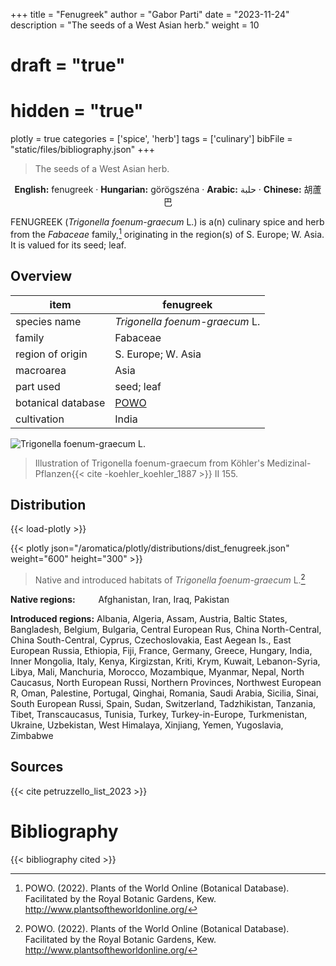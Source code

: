 +++
title = "Fenugreek"
author = "Gabor Parti"
date = "2023-11-24"
description = "The seeds of a West Asian herb."
weight = 10
# draft = "true"
# hidden = "true"
plotly = true
categories = ['spice', 'herb']
tags = ['culinary']
bibFile = "static/files/bibliography.json"
+++

>The seeds of a West Asian herb.

<center>

**English:** fenugreek · **Hungarian:** görögszéna · **Arabic:** <span class="arabic-text" dir="rtl">حلبة</span> · **Chinese:** <span class="traditional-chinese-text">胡蘆巴</span> 

</center>

FENUGREEK (*Trigonella foenum-graecum* L.) is a(n) culinary spice and herb from the *Fabaceae* family,[^powo] originating in the region(s) of S. Europe; W. Asia. It is valued for its seed; leaf.

[^powo]: POWO. (2022). Plants of the World Online (Botanical Database). Facilitated by the Royal Botanic Gardens, Kew. http://www.plantsoftheworldonline.org/

## Overview

|       item       |                     fenugreek                     |
|------------------|---------------------------------------------------|
|   species name   |           *Trigonella foenum-graecum* L.          |
|      family      |                      Fabaceae                     |
| region of origin |                 S. Europe; W. Asia                |
|     macroarea    |                        Asia                       |
|     part used    |                     seed; leaf                    |
|botanical database|[POWO](https://powo.science.kew.org/taxon/523957-1)|
|    cultivation   |                       India                       |

![*Trigonella foenum-graecum* L.](/images/illustrations/fenugreek.png?width=40rem "Illustration of Trigonella foenum-graecum from Köhler's Medizinal-Pflanzen")

>Illustration of Trigonella foenum-graecum from Köhler's Medizinal-Pflanzen{{< cite -koehler_koehler_1887 >}} II 155.

## Distribution

{{< load-plotly >}}

{{< plotly json="/aromatica/plotly/distributions/dist_fenugreek.json" weight="600" height="300" >}}

>Native and introduced habitats of *Trigonella foenum-graecum* L.[^powo]

<p style="text-align:left;">

**Native regions:** &ensp; &ensp; &ensp; Afghanistan, Iran, Iraq, Pakistan

**Introduced regions:** Albania, Algeria, Assam, Austria, Baltic States, Bangladesh, Belgium, Bulgaria, Central European Rus, China North-Central, China South-Central, Cyprus, Czechoslovakia, East Aegean Is., East European Russia, Ethiopia, Fiji, France, Germany, Greece, Hungary, India, Inner Mongolia, Italy, Kenya, Kirgizstan, Kriti, Krym, Kuwait, Lebanon-Syria, Libya, Mali, Manchuria, Morocco, Mozambique, Myanmar, Nepal, North Caucasus, North European Russi, Northern Provinces, Northwest European R, Oman, Palestine, Portugal, Qinghai, Romania, Saudi Arabia, Sicilia, Sinai, South European Russi, Spain, Sudan, Switzerland, Tadzhikistan, Tanzania, Tibet, Transcaucasus, Tunisia, Turkey, Turkey-in-Europe, Turkmenistan, Ukraine, Uzbekistan, West Himalaya, Xinjiang, Yemen, Yugoslavia, Zimbabwe

</p>

## Sources

{{< cite petruzzello_list_2023 >}}

# Bibliography

{{< bibliography cited >}}

